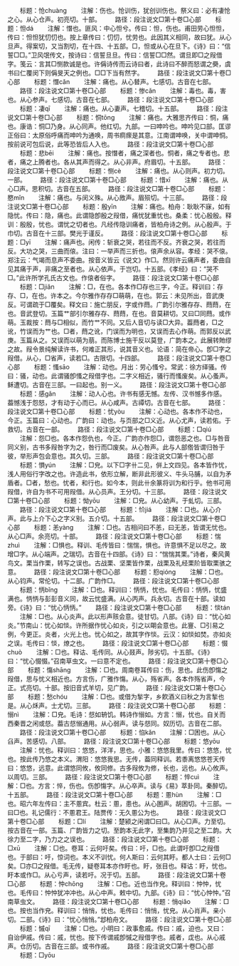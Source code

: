 <!-- { "loadSidebar": true } -->
　　标题：怆chuànɡ
　　注解：伤也。怆训伤，犹创训伤也。祭义曰：必有凄怆之心。从心仓声。初亮切。十部。
　　路径：段注说文□第十卷□心部
　　标题：怛dá
　　注解：憯也。匪风：中心怛兮。传曰：怛，伤也。甫田劳心怛怛，传曰：怛怛犹忉忉也。按上章传曰：忉忉，忧劳也。此因其义相同，故曰犹。从心旦声。得案切，又当割切，在十四、十五部。□，怛或从心在旦下。《诗》曰：“信誓□□。”卫风氓传文，按诗曰：信誓旦旦。传曰：信誓□□然。谓旦即□之叚借字。笺云：言其□恻款诚是也。许偁诗传而云诗曰者，此诗曰不醉而怒谓之奰，虞书曰仁覆闵下则偁旻天之例也。□□下当有然字。
　　路径：段注说文□第十卷□心部
　　标题：憯cǎn
　　注解：痛也。从心朁声。七感切。古音在七部。
　　路径：段注说文□第十卷□心部
　　标题：惨cǎn
　　注解：毒也。毒，害也。从心参声。七感切。古音在七部。
　　路径：段注说文□第十卷□心部
　　标题：凄qī
　　注解：痛也。从心妻声。七稽切。十五部。
　　路径：段注说文□第十卷□心部
　　标题：恫tōnɡ
　　注解：痛也。大雅思齐传曰：恫，痛也。康诰：恫□乃身。从心同声。他红切。九部。一曰呻吟也。呻吟见口部。匡谬正俗曰：太原俗呼痛而呻吟为通唤，周书痌瘝是其意。江南谓呻唤，关中谓呻恫。按前说可包后说，此等恐皆后人入也。
　　路径：段注说文□第十卷□心部
　　标题：悲bēi
　　注解：痛也。按憯者，痛之深者也。恫者，痛之专者也。悲者，痛之上腾者也。各从其声而得之。从心非声。府眉切。十五部。
　　路径：段注说文□第十卷□心部
　　标题：恻cè
　　注解：痛也。从心则声。初力切。一部。
　　路径：段注说文□第十卷□心部
　　标题：惜xī
　　注解：痛也。从心□声。思积切。古音在五部。
　　路径：段注说文□第十卷□心部
　　标题：愍mǐn
　　注解：痛也。与闵义殊。从心敃声。眉殒切。十三部。
　　路径：段注说文□第十卷□心部
　　标题：殷yīn
　　注解：痛也。柏舟：耿耿不寐，如有隐忧。传曰：隐，痛也。此谓隐卽殷之叚借，痛忧犹重忧也。桑柔：忧心殷殷。释训：殷殷，忧也。谓忧之切者也。凡经传隐训痛者，皆柏舟诗之例。从心殷声。于巾切。古音在十三部。樊光于谨反。
　　路径：段注说文□第十卷□心部
　　标题：□yī
　　注解：痛声也。闲传：斩衰之哭，若往而不反。齐衰之哭，若往而反。大功之哭，三曲而偯。注曰：一举声而三折也。偯声余从容。孝经：哭不偯。郑注云：气竭而息声不委曲。按音义皆云《说文》作□。然则许云痛声者，委曲自见其痛于声，非痛之至者也。从心依声。于岂切。十五部。《孝经》曰：“哭不□。”此许所学孔氏古文也。作偯者俗字。
　　路径：段注说文□第十卷□心部
　　标题：□jiǎn
　　注解：□，在也。各本作□存也三字，今正。释训曰：存存、□，在也。许本之。今尔雅作存存□萌萌，在也。郭云：未见所出，音武庚反。可谓疏于□覆矣。释文曰：施亡朋反，字或作蕄。广韵引尔雅存存、蕄蕄，在也。音武登切。玉篇艹部引尔雅存存、蕄蕄，在也。音莫耕切。又曰□同蕄。或作萌。玉裁按：蕄与□相似，而竹艹不同。又后人音切与读□大异。葢蕄者，□之讹，竹误而为艹也。□者，蕄之讹，门误而为明也，又误而去心作萌。而郭反以武庚。玉篇从之。又误而以萌为萠。而陈博士施干反以莫登，广韵本之。此展转貤缪之故。叚令景纯解读许书，何难正其形，说其音义也。论语：简在帝心。卽□字之叚借。从心，□省声，读若□。古限切。十四部。
　　路径：段注说文□第十卷□心部
　　标题：慅sāo
　　注解：动也。月出：劳心慅兮。常武：徐方绎骚。传曰：骚，动也。此谓骚卽慅之叚借字也。二字义相近，骚行而慅废矣。从心蚤声。稣遭切。古音在三部。一曰起也。别一义。
　　路径：段注说文□第十卷□心部
　　标题：感ɡǎn
　　注解：动人心也。许书有感无憾。左传、汉书憾多作感。葢憾浅于怨怒，才有动于心而已。从心咸声。古禫切。古音在七部。
　　路径：段注说文□第十卷□心部
　　标题：忧yòu
　　注解：心动也。各本作不动也，今正。玉篇曰：心动也。广韵曰：动也。与页部之□义近。从心尤声，读若佑。于救切。古音在一部。
　　路径：段注说文□第十卷□心部
　　标题：□qiú
　　注解：怨□也。各本作怨仇也，今正。广韵亦作怨□，谓怨恶之也。□与咎音同义别，古书多叚咎字为之，咎行而□废矣。从心咎声。此与人部倃皆谓归咎于彼，举形声包会意也。其久切。三部。
　　路径：段注说文□第十卷□心部
　　标题：愪yún
　　注解：□皃。以下□字卄二见，倂上文四见。各本皆作忧，浅人用俗行字改之也。许造此书，依形立解，断非此形彼义、牛头马脯，以自为矛盾者。□者，愁也。忧者，和行也。如今本，则此卄余篆将训为和行乎。他书可用叚借，许自为书不可用叚借。从心员声。王分切。十三部。
　　路径：段注说文□第十卷□心部
　　标题：怮yōu
　　注解：□皃。从心幼声。于虬切。三部。
　　路径：段注说文□第十卷□心部
　　标题：忦jiá
　　注解：□也。从心介声。此与上介下心之字义别。五介切。十五部。
　　路径：段注说文□第十卷□心部
　　标题：恙yànɡ
　　注解：□也。古相问曰不恙，曰无恙，皆谓无忧也。从心□声。余亮切。十部。
　　路径：段注说文□第十卷□心部
　　标题：惴zhuì
　　注解：□惧也。释训、毛传皆曰：惴惴，惧也。许意惧不足以尽之。故增□字。从心端声。之瑞切。古音在十四部。《诗》曰：“惴惴其栗。”诗者，秦风黄鸟文。栗当作栗，转写之误也。古战栗、坚栗皆作栗，战栗及礼经栗阶皆取栗骇之意。
　　路径：段注说文□第十卷□心部
　　标题：憌qiónɡ
　　注解：□也。从心钧声。常伦切。十二部。广韵作□。
　　路径：段注说文□第十卷□心部
　　标题：怲bǐnɡ
　　注解：□也。释训曰：怲怲，忧也。毛传曰：怲怲，忧盛满也。怲怲与彭彭音义同，故云忧盛满。从心丙声。兵永切。古音在十部。读如旁。《诗》曰：“忧心怲怲。”
　　路径：段注说文□第十卷□心部
　　标题：惔tán
　　注解：□也。从心炎声。此以形声赅会意。徒甘切。八部。《诗》曰：“忧心如炎。”节南山：忧心如惔。许所据作忧心如炎，引之以朙会意也。此寷、□引易之例，今更正。炎者，火光上也。忧心如之，故其字作惔。云汉：如惔如焚。亦如炎之误。毛传曰：惔，燎之也。
　　路径：段注说文□第十卷□心部
　　标题：惙chuò
　　注解：□也。释诂、毛传同。从心叕声。陟劣切。十五部。《诗》曰：“忧心惙惙。”召南草虫文。一曰意不定也。
　　路径：段注说文□第十卷□心部
　　标题：慯shānɡ
　　注解：□也。周南卷耳传曰：伤，思也。此伤卽慯之叚借，思与忧义相近也。方言伤，广雅作慯。从心，殇省声。各本作殇省声，今正。式亮切。十部。按旧音式羊切，见广韵。
　　路径：段注说文□第十卷□心部
　　标题：愁chóu
　　注解：□也。或借为揫字，乡飮酒义曰秋之为言揫也是。从心秌声。士尤切。三部。
　　路径：段注说文□第十卷□心部
　　标题：愵nì
　　注解：□皃。毛诗：惄如辀饥。韩诗作愵如。方言：愵，忧也。自关而西秦晋之闲或惄。葢古惄愵通用。从心弱声。读与惄同。奴历切。古音在二部。
　　路径：段注说文□第十卷□心部
　　标题：惂kǎn
　　注解：□困也。从心臽声。苦感切。八部。
　　路径：段注说文□第十卷□心部
　　标题：悠yōu
　　注解：忧也。释训曰：悠悠，洋洋，思也。小雅：悠悠我里。传曰：悠悠，忧也。按此传乃悠之本义。渭阳：悠悠我思。无传，葢同释训。若黍离悠悠苍天传曰：悠悠，远意。此谓悠同攸，攸同修。古多叚攸为修，长也，远也。从心攸声。以周切。三部。
　　路径：段注说文□第十卷□心部
　　标题：悴cuì
　　注解：□也。方言：悴，伤也。伤卽慯字。从心卒声。读与《易》萃卦同。秦醉切。十五部。
　　路径：段注说文□第十卷□心部
　　标题：慁hùn
　　注解：□也。昭六年左传曰：主不慁宾。杜云：慁，患也。从心圂声。胡困切。十三部。一曰□也。礼记儒行：不慁君王。陆贾传：无久慁公为也。
　　路径：段注说文□第十卷□心部
　　标题：□lí
　　注解：楚颍之闲谓□曰□。从心□声。力至切。按古音在一部。玉篇、广韵皆力之切。至韵本无此字，至集韵乃并见之至二韵。大徐力至二字，乃力之之误也。
　　路径：段注说文□第十卷□心部
　　标题：□xū
　　注解：□也。卷耳：云何吁矣。传曰：吁，□也。此谓吁卽□之叚借也。于部曰：吁，惊词也。本义不训忧。何人斯曰：云何其盱。都人士曰：云何□矣。□亦□之叚借。毛无传，疑卷耳本亦作盱也。盱，张目也。释诂：盱，忧也。盱本或作□。从心亏声，读若吁。况于切。五部。
　　路径：段注说文□第十卷□心部
　　标题：忡chōnɡ
　　注解：□也。近也当作皃。释训曰：忡忡，忧也。毛传曰：忡忡犹冲冲也。从心中声。敕中切。九部。《诗》曰：“忧心忡忡。”召南草虫文。
　　路径：段注说文□第十卷□心部
　　标题：悄qiǎo
　　注解：□也。按也当作皃。释训曰：悄悄，忧也。毛传曰：悄悄，忧皃。从心肖声。亲小切。二部。《诗》曰：“忧心悄悄。”邶柏舟文。
　　路径：段注说文□第十卷□心部
　　标题：慽qī
　　注解：□也。小明曰：政事愈戚。传曰：戚，迫也。又曰：自诒伊戚。传曰：戚，忧也。按下传谓戚卽慽之叚借字也。戚者，戉也。从心戚声。仓历切。古音在三部。或书作戚。
　　路径：段注说文□第十卷□心部
　　标题：□yōu
